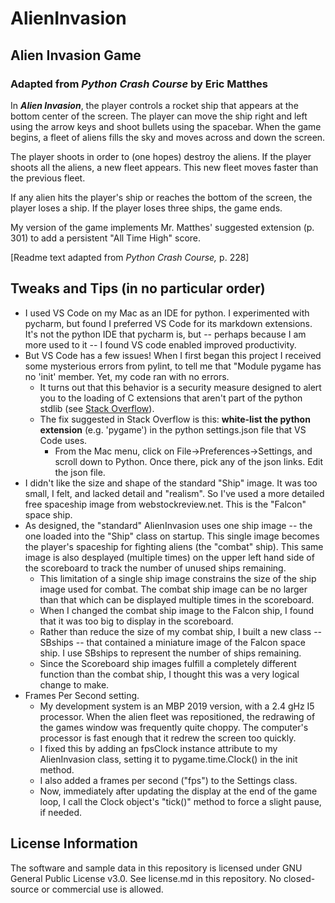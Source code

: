 # AlienInvasion

## Alien Invasion Game

### Adapted from _Python Crash Course_ by Eric Matthes

In ***Alien Invasion***, the player controls a rocket ship that appears at the bottom center of the screen. The player can move the ship right and left using the arrow keys and shoot bullets using the spacebar. When the game begins, a fleet of aliens fills the sky and moves across and down the screen.  

The player shoots in order to (one hopes) destroy the aliens. If the player shoots all the aliens, a new fleet appears.  This new fleet moves faster than the previous fleet.

If any alien hits the player's ship or reaches the bottom of the screen, the player loses a ship. If the player loses three ships, the game ends.

My version of the game implements Mr. Matthes' suggested extension (p. 301) to add a persistent "All Time High" score.

[Readme text adapted from _Python Crash Course,_ p. 228]

## Tweaks and Tips (in no particular order)

* I used VS Code on my Mac as an IDE for python.  I experimented with pycharm, but found I preferred VS Code for its markdown extensions.  It's not the python IDE that pycharm is, but -- perhaps because I am more used to it -- I found VS code enabled improved productivity.
* But VS Code has a few issues! When I first began this project I received some mysterious errors from pylint, to tell me that "Module pygame has no 'init' member.  Yet, my code ran with no errors.
  * It turns out that this behavior is a security measure designed to alert you to the loading of C extensions that aren't part of the python stdlib (see [Stack Overflow](https://stackoverflow.com/questions/50569453/why-does-it-say-that-module-pygame-has-no-init-member)).
  * The fix suggested in Stack Overflow is this: **white-list the python extension** (e.g. 'pygame') in the python settings.json file that VS Code uses.
    * From the Mac menu, click on File->Preferences->Settings, and scroll down to Python. Once there, pick any of the json links. Edit the json file.
* I didn't like the size and shape of the standard "Ship" image.  It was too small, I felt, and lacked detail and "realism".  So I've used a more detailed free spaceship image from webstockreview.net.  This is the "Falcon" space ship.
* As designed, the "standard" AlienInvasion uses one ship image -- the one loaded into the "Ship" class on startup.  This single image becomes the player's spaceship for fighting aliens (the "combat" ship).  This same image is also desplayed (multiple times) on the upper left hand side of the scoreboard to track the number of unused ships remaining.  
  * This limitation of a single ship image constrains the size of the ship image used for combat.  The combat ship image can be no larger than that which can be displayed multiple times in the scoreboard.
  * When I changed the combat ship image to the Falcon ship, I found that it was too big to display in the scoreboard.  
  * Rather than reduce the size of my combat ship, I built a new class -- SBships -- that contained a miniature image of the Falcon space ship.  I use SBships to represent the number of ships remaining.
  * Since the Scoreboard ship images fulfill a completely different function than the combat ship, I thought this was a very logical change to make.
* Frames Per Second setting.
  * My development system is an MBP 2019 version, with a 2.4 gHz I5 processor.  When the alien fleet was repositioned, the redrawing of the games window was frequently quite choppy. The computer's processor is fast enough that it redrew the screen too quickly.
  * I fixed this by adding an fpsClock instance attribute to my AlienInvasion class, setting it to pygame.time.Clock() in the init method.
  * I also added a frames per second ("fps") to the Settings class.  
  * Now, immediately after updating the display at the end of the game loop, I call the Clock object's "tick()" method to force a slight pause, if needed.

## License Information

The software and sample data in this repository is licensed under GNU General Public License v3.0. See license.md in this repository. No closed-source or commercial use is allowed.
